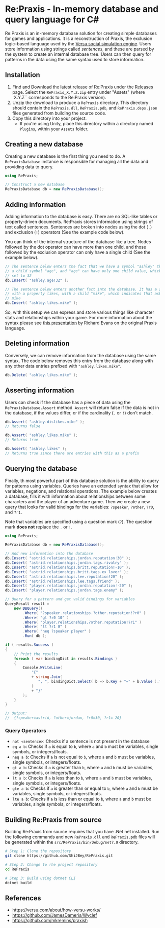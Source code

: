 # Re:Praxis - In-memory database and query language for C\#

Re:Praxis is an in-memory database solution for creating simple databases for games and applications. It is a reconstruction of Praxis, the exclusion logic-based language used by the [Versu social simulation engine](https://versu.com/). Users store information using strings called *sentences*, and these are parsed by the system to create an internal database tree. Users can then query for patterns in the data using the same syntax used to store information.

## Installation

1. Find and Download the latest release of Re:Praxis under the [Releases](https://github.com/ShiJbey/RePraxis/releases) page. Select the `RePraxis_X.Y.Z.zip` entry under "Assets" (where `X.Y.Z`` corresponds to the Re:Praxis version).
2. Unzip the download to produce a `RePraxis` directory. This directory should contain the `RePraxis.dll`, `RePraxis.pdb`, and `RePraxis.deps.json` files generated from building the source code.
3. Copy this directory into your project.
   - If you're using Unity, place this directory within a directory named `Plugins`, within your `Assets` folder.

## Creating a new database

Creating a new database is the first thing you need to do. A `RePraxisDatabase` instance is responsible for managing all the data and providing data to query.

```csharp
using RePraxis;

// Construct a new database
RePraxisDatabase db = new RePraxisDatabase();
```

## Adding information

Adding information to the database is easy. There are no SQL-like tables or property-driven documents. Re:Praxis stores information using strings of text called sentences. Sentences are broken into nodes using the dot (`.`) and exclusion (`!`) operators (See the example code below).

You can think of the internal structure of the database like a tree. Nodes followed by the dot operator can have more than one child, and those followed by the exclusion operator can only have a single child (See the example below).

```csharp
// The sentence below enters the fact that we have a symbol "ashley" that has
// a child symbol "age", and "age" can have only one child value, which is currently
// set to 32
db.Insert( "ashley.age!32" );

// The sentence below enters another fact into the database. It has a symbol ashley
// with a property likes, with a child "mike", which indicates that ashley likes
// mike
db.Insert( "ashley.likes.mike" );
```

So, with this setup we can express and store various things like character stats and relationships within your game. For more information about the syntax please see [this presentation](https://versublog.files.wordpress.com/2014/05/praxis.pdf) by Richard Evans on the original Praxis language.

## Deleting information

Conversely, we can remove information from the database using the same syntax. The code below removes this entry from the database along with any other data entries prefixed with `"ashley.likes.mike"`.

```csharp
db.Delete( "ashley.likes.mike" );
```

## Asserting information

Users can check if the database has a piece of data using the `RePraxisDatabase.Assert` method. `Assert` will return false if the data is not in the database, if the values differ, or if the cardinality (`.` or `!`) don't match.

```csharp
db.Assert( "ashley.dislikes.mike" );
// Returns false

db.Assert( "ashley.likes.mike" );
// Returns true

db.Assert( "ashley.likes" );
// Returns true since there are entries with this as a prefix
```

## Querying the database

Finally, th most powerful part of this database solution is the ability to query for patterns using variables. Queries have an extended syntax that allow for variables, negations, and relational operations. The example below creates a database, fills it with information about relationships between some characters and the player of an adventure game. Then we create a new query that looks for valid bindings for the variables: `?speaker`, `?other`, `?r0`, and `?r1`.

Note that variables are specified using a question mark (`?`). The question mark **does not** replace the `.` or `!`.

```csharp
using RePraxis;

RePraxisDatabase db = new RePraxisDatabase();

// Add new information into the database
db.Insert( "astrid.relationships.jordan.reputation!30" );
db.Insert( "astrid.relationships.jordan.tags.rivalry" );
db.Insert( "astrid.relationships.britt.reputation!-10" );
db.Insert( "astrid.relationships.britt.tags.ex_lover" );
db.Insert( "astrid.relationships.lee.reputation!20" );
db.Insert( "astrid.relationships.lee.tags.friend" );
db.Insert( "player.relationships.jordan.reputation!-20" );
db.Insert( "player.relationships.jordan.tags.enemy" );

// Query for a pattern and get valid bindings for variables
QueryResult result =
    new DBQuery()
        .Where( "?speaker.relationships.?other.reputation!?r0" )
        .Where( "gt ?r0 10" )
        .Where( "player.relationships.?other.reputation!?r1" )
        .Where( "lt ?r1 0" )
        .Where( "neq ?speaker player" )
        .Run( db );

if ( results.Success )
{
    // Print the results
    foreach ( var bindingDict in results.Bindings )
    {
        Console.WriteLine(
            "{"
            + string.Join(
               ", ", bindingDict.Select( b => b.Key + "=" + b.Value ).ToArray()
            )
            + "}"
        );
    }
}

// Output:
//  {?speaker=astrid, ?other=jordan, ?r0=30, ?r1=-20}
```

### Query Operators

- `not <sentence>`: Checks if a sentence is not present in the database
- `eq a b`: Checks if `a` is equal to `b`, where `a` and `b` must be variables, single symbols, or integers/floats.
- `neq a b`: Checks if `a` is not equal to `b`, where `a` and `b` must be variables, single symbols, or integers/floats.
- `gt a b`: Checks if `a` is greater than `b`, where `a` and `b` must be variables, single symbols, or integers/floats.
- `lt a b`: Checks if `a` is less than to `b`, where `a` and `b` must be variables, single symbols, or integers/floats.
- `gte a b`: Checks if `a` is greater than or equal to `b`, where `a` and `b` must be variables, single symbols, or integers/floats.
- `lte a b`: Checks if `a` is less than or equal to `b`, where `a` and `b` must be variables, single symbols, or integers/floats.

## Building Re:Praxis from source

Building Re:Praxis from source requires that you have .Net net installed. Run the following commands and new `RePraxis.dll` and `RePraxis.pdb` files will be generated within the `src/RePraxis/bin/Debug/net7.0` directory.

```bash
# Step 1: Clone the repository
git clone https://github.com/ShiJBey/RePraxis.git

# Step 2: Change to rhe project repository
cd RePraxis

# Step 3: Build using dotnet CLI
dotnet build
```

## References

- <https://versu.com/about/how-versu-works/>
- <https://github.com/JamesDameris/Wyclef>
- <https://github.com/mkremins/praxish>
